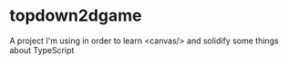 # topdown2dgame
A project I'm using in order to learn &lt;canvas/> and solidify some things about TypeScript
